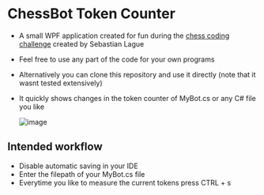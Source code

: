 # ChessBot Token Counter

* A small WPF application created for fun during the [chess coding challenge](https://github.com/SebLague/Chess-Challenge/) created by Sebastian Lague
* Feel free to use any part of the code for your own programs
* Alternatively you can clone this repository and use it directly (note that it wasnt tested extensively)
* It quickly shows changes in the token counter of MyBot.cs or any C# file you like

  ![image](https://github.com/Olegmeister1/ChessBotTokenCounter/assets/140604493/cf60d97b-de42-429f-b171-9aa2efa16be7)

## Intended workflow
* Disable automatic saving in your IDE
* Enter the filepath of your MyBot.cs file
* Everytime you like to measure the current tokens press CTRL + s
